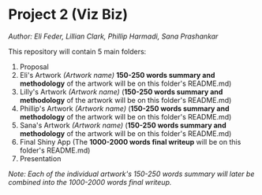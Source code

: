 # Project 2 (Viz Biz)

*Author: Eli Feder, Lillian Clark, Phillip Harmadi, Sana Prashankar*

This repository will contain 5 main folders:
1. Proposal
2. Eli's Artwork *(Artwork name)* 
        **150-250 words summary and methodology** of the artwork will be on this folder's README.md)
3. Lilly's Artwork *(Artwork name)* (**150-250 words summary and methodology** of the artwork will be on this folder's README.md)
5. Phillip's Artwork *(Artwork name)* (**150-250 words summary and methodology** of the artwork will be on this folder's README.md)
6. Sana's Artwork *(Artwork name)* (**150-250 words summary and methodology** of the artwork will be on this folder's README.md)
7. Final Shiny App (The **1000-2000 words final writeup** will be on this folder's README.md)
8. Presentation

*Note: Each of the individual artwork's 150-250 words summary will later be combined into the 1000-2000 words final writeup.*
